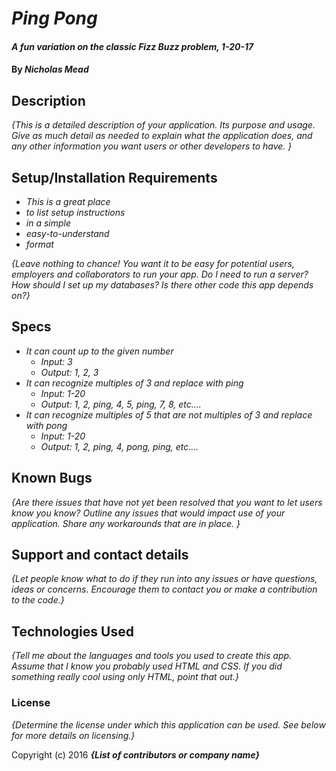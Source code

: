 # _Ping Pong_

#### _A fun variation on the classic Fizz Buzz problem, 1-20-17_

#### By _**Nicholas Mead**_

## Description

_{This is a detailed description of your application. Its purpose and usage.  Give as much detail as needed to explain what the application does, and any other information you want users or other developers to have. }_

## Setup/Installation Requirements

* _This is a great place_
* _to list setup instructions_
* _in a simple_
* _easy-to-understand_
* _format_

_{Leave nothing to chance! You want it to be easy for potential users, employers and collaborators to run your app. Do I need to run a server? How should I set up my databases? Is there other code this app depends on?}_

## Specs

* _It can count up to the given number_
    * _Input: 3_
    * _Output: 1, 2, 3_
* _It can recognize multiples of 3 and replace with ping_
    * _Input: 1-20_
    * _Output: 1, 2, ping, 4, 5, ping, 7, 8, etc...._
* _It can recognize multiples of 5 that are not multiples of 3 and replace with pong_
    * _Input: 1-20_
    * _Output: 1, 2, ping, 4, pong, ping, etc...._

## Known Bugs

_{Are there issues that have not yet been resolved that you want to let users know you know?  Outline any issues that would impact use of your application.  Share any workarounds that are in place. }_

## Support and contact details

_{Let people know what to do if they run into any issues or have questions, ideas or concerns.  Encourage them to contact you or make a contribution to the code.}_

## Technologies Used

_{Tell me about the languages and tools you used to create this app. Assume that I know you probably used HTML and CSS. If you did something really cool using only HTML, point that out.}_

### License

*{Determine the license under which this application can be used.  See below for more details on licensing.}*

Copyright (c) 2016 **_{List of contributors or company name}_**
